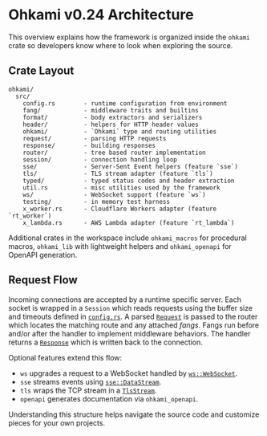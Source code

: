 # Ohkami v0.24 Architecture

This overview explains how the framework is organized inside the `ohkami` crate so developers know where to look when exploring the source.

## Crate Layout

```
ohkami/
  src/
    config.rs        - runtime configuration from environment
    fang/            - middleware traits and builtins
    format/          - body extractors and serializers
    header/          - helpers for HTTP header values
    ohkami/          - `Ohkami` type and routing utilities
    request/         - parsing HTTP requests
    response/        - building responses
    router/          - tree based router implementation
    session/         - connection handling loop
    sse/             - Server‑Sent Event helpers (feature `sse`)
    tls/             - TLS stream adapter (feature `tls`)
    typed/           - typed status codes and header extraction
    util.rs          - misc utilities used by the framework
    ws/              - WebSocket support (feature `ws`)
    testing/         - in memory test harness
    x_worker.rs      - Cloudflare Workers adapter (feature `rt_worker`)
    x_lambda.rs      - AWS Lambda adapter (feature `rt_lambda`)
```

Additional crates in the workspace include `ohkami_macros` for procedural macros, `ohkami_lib` with lightweight helpers and `ohkami_openapi` for OpenAPI generation.

## Request Flow

Incoming connections are accepted by a runtime specific server. Each socket is wrapped in a `Session` which reads requests using the buffer size and timeouts defined in [`config.rs`](../ohkami-0.24/ohkami/src/config.rs). A parsed [`Request`](../ohkami-0.24/ohkami/src/request/mod.rs) is passed to the router which locates the matching route and any attached *fangs*. Fangs run before and/or after the handler to implement middleware behaviors. The handler returns a [`Response`](../ohkami-0.24/ohkami/src/response/mod.rs) which is written back to the connection.

Optional features extend this flow:

- `ws` upgrades a request to a WebSocket handled by [`ws::WebSocket`](../ohkami-0.24/ohkami/src/ws).
- `sse` streams events using [`sse::DataStream`](../ohkami-0.24/ohkami/src/sse).
- `tls` wraps the TCP stream in a [`TlsStream`](../ohkami-0.24/ohkami/src/tls/mod.rs).
- `openapi` generates documentation via `ohkami_openapi`.

Understanding this structure helps navigate the source code and customize pieces for your own projects.
